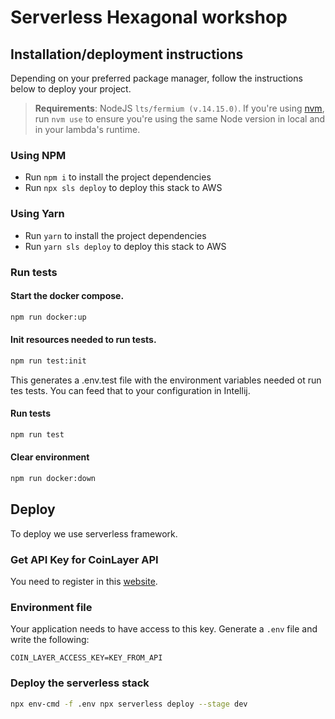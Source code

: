 # Serverless Hexagonal workshop

## Installation/deployment instructions

Depending on your preferred package manager, follow the instructions below to deploy your project.

> **Requirements**: NodeJS `lts/fermium (v.14.15.0)`. If you're using [nvm](https://github.com/nvm-sh/nvm), run `nvm use` to ensure you're using the same Node version in local and in your lambda's runtime.

### Using NPM

- Run `npm i` to install the project dependencies
- Run `npx sls deploy` to deploy this stack to AWS

### Using Yarn

- Run `yarn` to install the project dependencies
- Run `yarn sls deploy` to deploy this stack to AWS

### Run tests

#### Start the docker compose.

```bash
npm run docker:up
```

#### Init resources needed to run tests.

```bash
npm run test:init
```

This generates a .env.test file with the environment variables needed ot run tes tests.
You can feed that to your configuration in Intellij.

#### Run tests

```bash
npm run test
```

#### Clear environment

```bash
npm run docker:down
```



## Deploy

To deploy we use serverless framework.

### Get API Key for CoinLayer API

You need to register in this [website](https://coinlayer.com/).

### Environment file
Your application needs to have access to this key.
Generate a `.env` file and write the following:

```dotenv
COIN_LAYER_ACCESS_KEY=KEY_FROM_API
```

### Deploy the serverless stack

```bash
npx env-cmd -f .env npx serverless deploy --stage dev
```
